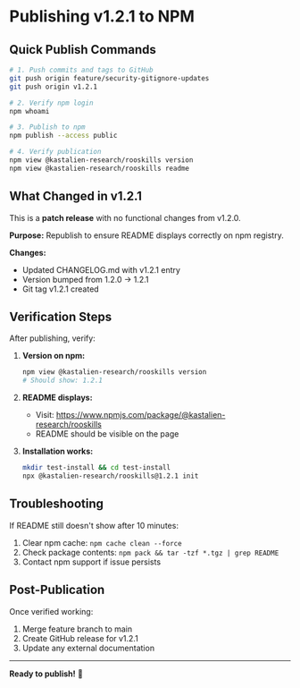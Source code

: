 # Publishing v1.2.1 to NPM

## Quick Publish Commands

```bash
# 1. Push commits and tags to GitHub
git push origin feature/security-gitignore-updates
git push origin v1.2.1

# 2. Verify npm login
npm whoami

# 3. Publish to npm
npm publish --access public

# 4. Verify publication
npm view @kastalien-research/rooskills version
npm view @kastalien-research/rooskills readme
```

## What Changed in v1.2.1

This is a **patch release** with no functional changes from v1.2.0.

**Purpose:** Republish to ensure README displays correctly on npm registry.

**Changes:**
- Updated CHANGELOG.md with v1.2.1 entry
- Version bumped from 1.2.0 → 1.2.1
- Git tag v1.2.1 created

## Verification Steps

After publishing, verify:

1. **Version on npm:**
   ```bash
   npm view @kastalien-research/rooskills version
   # Should show: 1.2.1
   ```

2. **README displays:**
   - Visit: https://www.npmjs.com/package/@kastalien-research/rooskills
   - README should be visible on the page

3. **Installation works:**
   ```bash
   mkdir test-install && cd test-install
   npx @kastalien-research/rooskills@1.2.1 init
   ```

## Troubleshooting

If README still doesn't show after 10 minutes:
1. Clear npm cache: `npm cache clean --force`
2. Check package contents: `npm pack && tar -tzf *.tgz | grep README`
3. Contact npm support if issue persists

## Post-Publication

Once verified working:
1. Merge feature branch to main
2. Create GitHub release for v1.2.1
3. Update any external documentation

---

**Ready to publish!** 🚀
